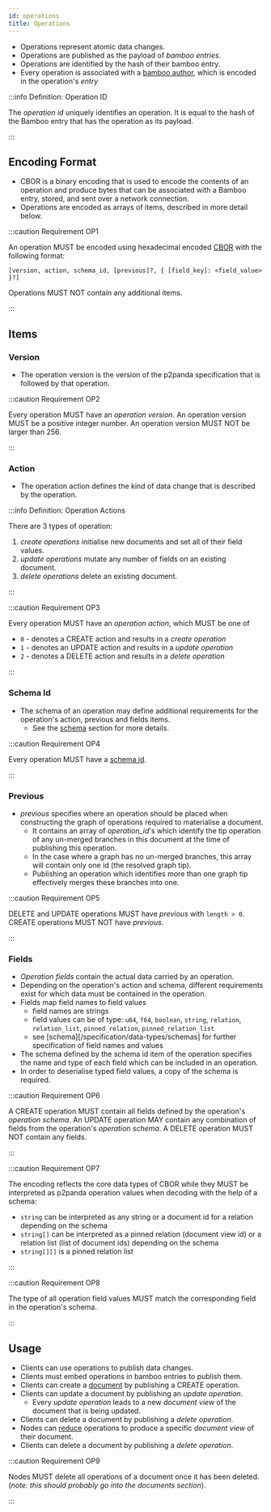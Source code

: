 ```yaml
---
id: operations
title: Operations
---
```


- Operations represent atomic data changes.
- Operations are published as the payload of _bamboo entries_.
- Operations are identified by the hash of their bamboo entry.
- Every operation is associated with a [bamboo author](/specification/data-types/key-pairs), which is encoded in the operation's _entry_

:::info Definition: Operation ID

The _operation id_ uniquely identifies an operation. It is equal to the hash of the Bamboo entry that has the operation as its payload.

:::

## Encoding Format

- CBOR is a binary encoding that is used to encode the contents of an operation and produce bytes that can be associated with a Bamboo entry, stored, and sent over a network connection.
- Operations are encoded as arrays of items, described in more detail below.

:::caution Requirement OP1

An operation MUST be encoded using hexadecimal encoded [CBOR][cbor] with the following format:

`[version, action, schema_id, [previous]?, { [field_key]: <field_value> }?]`

Operations MUST NOT contain any additional items.

:::

## Items

### Version

- The operation version is the version of the p2panda specification that is followed by that operation.

:::caution Requirement OP2

Every operation MUST have an _operation version_. An operation version MUST be a positive integer number. An operation version MUST NOT be larger than 256.

:::

### Action

- The operation action defines the kind of data change that is described by the operation.

:::info Definition: Operation Actions

There are 3 types of operation:

1. _create operations_ initialise new documents and set all of their field values.
2. _update operations_ mutate any number of fields on an existing document.
3. _delete operations_ delete an existing document.

:::

:::caution Requirement OP3

Every operation MUST have an _operation action_, which MUST be one of

- `0` - denotes a CREATE action and results in a _create operation_
- `1` - denotes an UPDATE action and results in a _update operation_
- `2` - denotes a DELETE action and results in a _delete operation_

:::

### Schema Id

- The schema of an operation may define additional requirements for the operation's action, previous and fields items.
  - See the [schema](/specification/data-types/schemas) section for more details.

:::caution Requirement OP4

Every operation MUST have a [schema id](/specification/data-types/schemas).

:::

### Previous

- _previous_ specifies where an operation should be placed when constructing the graph of operations required to materialise a document.
  - It contains an array of _operation_id_'s which identify the tip operation of any un-merged branches in this document at the time of
    publishing this operation.
  - In the case where a graph has no un-merged branches, this array will contain only one id (the resolved graph tip).
  - Publishing an operation which identifies more than one graph tip effectively merges these branches into one.

:::caution Requirement OP5

DELETE and UPDATE operations MUST have _previous_ with `length > 0`. CREATE operations MUST NOT have _previous_.

:::

### Fields

- _Operation fields_ contain the actual data carried by an operation.
- Depending on the operation's action and schema, different requirements exist for which data must be contained in the operation.
- Fields map field names to field values
  - field names are strings
  - field values can be of type: `u64`, `f64`, `boolean`, `string`, `relation`, `relation_list`, `pinned_relation`, `pinned_relation_list`
  - see [schema][/specification/data-types/schemas] for further specification of field names and values
- The schema defined by the schema id item of the operation specifies the name and type of each field which can be included in an operation.
- In order to deserialise typed field values, a copy of the schema is required.

:::caution Requirement OP6

A CREATE operation MUST contain all fields defined by the operation's _operation schema_.
An UPDATE operation MAY contain any combination of fields from the operation's _operation schema_.
A DELETE operation MUST NOT contain any fields.

:::

:::caution Requirement OP7

The encoding reflects the core data types of CBOR while they MUST be interpreted as p2panda operation values when decoding with the help of a schema:

- `string` can be interpreted as any string or a document id for a relation depending on the schema
- `string[]` can be interpreted as a pinned relation (document view id) or a relation list (list of document ids) depending on the schema
- `string[][]` is a pinned relation list

:::

:::caution Requirement OP8

The type of all operation field values MUST match the corresponding field in the operation's schema.

:::

## Usage

- Clients can use operations to publish data changes.
- Clients must embed operations in bamboo entries to publish them.
- Clients can create a [document](/specification/data-types/documents) by publishing a CREATE operation.
- Clients can update a document by publishing an _update operation_.
  - Every _update operation_ leads to a new _document view_ of the document that is being updated.
- Clients can delete a document by publishing a _delete operation_.
- Nodes can [reduce](/specification/data-types/documents#reduction) operations to produce a specific _document view_ of their document.
- Clients can delete a document by publishing a _delete operation_.

:::caution Requirement OP9

Nodes MUST delete all operations of a document once it has been deleted. (_note: this should probably go into the documents section_).

:::

[cbor]: https://cbor.io/
[snake_case]: https://en.wikipedia.org/wiki/Snake_case

